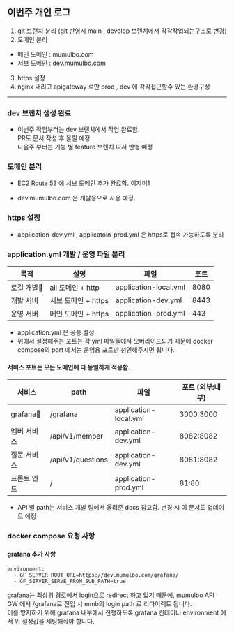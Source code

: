## 이번주 개인 로그

1. git 브랜치 분리 (git 반영시 main , develop 브랜치에서 각각작업되는구조로 변경)
2. 도메인 분리 
 - 메인 도메인 : mumulbo.com
 - 서브 도메인 : dev.mumulbo.com
3. https 설정
4. nginx 내리고 apigateway 로만 prod , dev 에 각각접근할수 있는 환경구성

---  

### dev 브랜치 생성 완료
- 이번주 작업부터는 dev 브랜치에서 작업 완료함.     
PR도 문서 작성 후 올릴 예정.     
다음주 부터는 기능 별 feature 브랜치 따서 반영 예정 

### 도메인 분리 
- EC2 Route 53 에 서브 도메인 추가 완료함. 
이지미1


- dev.mumulbo.com 은 개발용으로 사용 예정. 

### https 설정 
- application-dev.yml , applicatoin-prod.yml 은 https로 접속 가능하도록 분리 


### application.yml 개발 / 운영 파일 분리   

| 목적 | 설명 | 파일 | 포트 |
| --- | --- | --- | --- |
| 로컬 개발 | all 도메인 + http | application-local.yml |  8080 |
| 개발 서버  | 서브 도메인 + https | application-dev.yml | 8443 |
| 운영 서버 | 메인 도메인 + https | application-prod.yml | 443 |

* application.yml 은 공통 설정
* 위에서 설정해주는 포트는 각 yml 파일들에서 오버라이드되기 때문에 docker compose의 port 에서는 운영용 포트만 선언해주시면 됩니다. 


#### 서비스 포트는 모든 도메인에 다 동일하게 적용함. 
| 서비스 | path | 파일 | 포트 (외부:내부) |
| --- | --- | --- | --- |
| grafana | /grafana | application-local.yml |  3000:3000 |
| 멤버 서비스  | /api/v1/member | application-dev.yml | 8082:8082 |
| 질문 서비스  | /api/v1/questions | application-dev.yml |8081:8082 |
| 프론트 엔드  | / | application-prod.yml | 81:80 |

* API 별 path는 서비스 개발 팀에서 올려준 docs 참고함. 변경 시 이 문서도 업데이트 예정 
 

### docker compose 요청 사항 

#### grafana 추가 사항 
```
environment:
  - GF_SERVER_ROOT_URL=https://dev.mumulbo.com/grafana/
  - GF_SERVER_SERVE_FROM_SUB_PATH=true 
```
grafana는 최상위 경로에서 login으로 redirect 하고 있기 때문에, mumulbo API GW 에서 /grafana로 진입 시 mmb의 login path 로 리다이렉트 됩니다.         
이를 방지하기 위해 grafana 내부에서 진행하도록 grafana 컨테이너 environment 에서 위 설정값을 세팅해줘야 합니다. 




